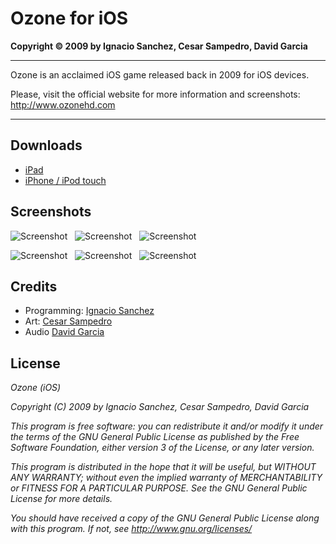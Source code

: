 Ozone for iOS
=======
<b>Copyright &copy; 2009 by Ignacio Sanchez, Cesar Sampedro, David Garcia</b>

----------

Ozone is an acclaimed iOS game released back in 2009 for iOS devices.

Please, visit the official website for more information and screenshots: http://www.ozonehd.com

----------

Downloads
--------
- [iPad](http://itunes.ozonehd.com/) 
- [iPhone / iPod touch](http://ozone.itunes.geardome.com/) 

Screenshots
-----------

![Screenshot](http://www.geardome.com/ozone-ipad/ozone-ipad-01p.jpg) &nbsp;  ![Screenshot](http://www.geardome.com/ozone-ipad/ozone-ipad-08p.jpg) &nbsp;  ![Screenshot](http://www.geardome.com/ozone-ipad/ozone-ipad-13p.jpg)

![Screenshot](http://www.geardome.com/ozone-ipad/ozone-ipad-03p.jpg) &nbsp;  ![Screenshot](http://www.geardome.com/ozone-ipad/ozone-ipad-06p.jpg) &nbsp;  ![Screenshot](http://www.geardome.com/ozone-ipad/ozone-ipad-07p.jpg)

Credits
--------
- Programming: [Ignacio Sanchez](http://twitter.com/drhelius) 
- Art: [Cesar Sampedro](http://twitter.com/cesarsampedro) 
- Audio [David Garcia](http://twitter.com/dagadi) 

License
-------

<i>Ozone (iOS)</i>

<i>Copyright (C) 2009 by Ignacio Sanchez, Cesar Sampedro, David Garcia</i>

<i>This program is free software: you can redistribute it and/or modify</i>
<i>it under the terms of the GNU General Public License as published by</i>
<i>the Free Software Foundation, either version 3 of the License, or</i>
<i>any later version.</i>

<i>This program is distributed in the hope that it will be useful,</i>
<i>but WITHOUT ANY WARRANTY; without even the implied warranty of</i>
<i>MERCHANTABILITY or FITNESS FOR A PARTICULAR PURPOSE. See the</i>
<i>GNU General Public License for more details.</i>

<i>You should have received a copy of the GNU General Public License</i>
<i>along with this program.  If not, see http://www.gnu.org/licenses/</i>
